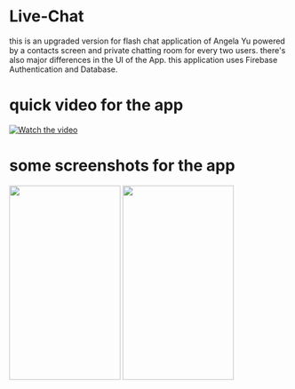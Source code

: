 # Live-Chat
this is an upgraded version for flash chat application of Angela Yu powered by a contacts screen and private chatting room for every two users. there's also major differences in the UI of the App. this application uses Firebase Authentication and Database.

# quick video for the app
[![Watch the video](https://user-images.githubusercontent.com/36401302/85015786-e4b4f100-b168-11ea-84d3-37e95e53c5f7.png)](https://drive.google.com/file/d/1tHSTvDYHrhEr8us2dD_ese2WbaMz0Xwe/view?usp=sharing)

# some screenshots for the app
<img src="https://user-images.githubusercontent.com/36401302/82719641-bf89ab80-9cac-11ea-9c7f-ded747db30f8.png" width="200" height="350">
<img src="https://user-images.githubusercontent.com/36401302/82719637-b8fb3400-9cac-11ea-8ab0-bfe35fd5669c.png" width="200" height="350">
